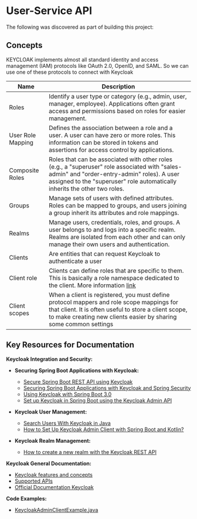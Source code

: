 # User-Service API

The following was discovered as part of building this project:

## Concepts

KEYCLOAK implements almost all standard identity and access management (IAM) protocols like OAuth 2.0, OpenID, and SAML.
So we can use one of these protocols to connect with Keycloak

| Name              | Description                                                                                                                                                                                                                              |
|-------------------|------------------------------------------------------------------------------------------------------------------------------------------------------------------------------------------------------------------------------------------|
| Roles             | Identify a user type or category (e.g., admin, user, manager, employee). Applications often grant access and permissions based on roles for easier management.                                                                           |
| User Role Mapping | Defines the association between a role and a user. A user can have zero or more roles. This information can be stored in tokens and assertions for access control by applications.                                                       |
| Composite Roles   | Roles that can be associated with other roles (e.g., a "superuser" role associated with "sales-admin" and "order-entry-admin" roles). A user assigned to the "superuser" role automatically inherits the other two roles.                |
| Groups            | Manage sets of users with defined attributes. Roles can be mapped to groups, and users joining a group inherit its attributes and role mappings.                                                                                         |
| Realms            | Manage users, credentials, roles, and groups. A user belongs to and logs into a specific realm. Realms are isolated from each other and can only manage their own users and authentication.                                              |
| Clients           | Are entities that can request Keycloak to authenticate a user                                                                                                                                                                            |
| Client role       | Clients can define roles that are specific to them. This is basically a role namespace dedicated to the client. More information [link](https://www.keycloak.org/docs/latest/server_admin/#assigning-permissions-using-roles-and-groups) |
| Client scopes     | When a client is registered, you must define protocol mappers and role scope mappings for that client. It is often useful to store a client scope, to make creating new clients easier by sharing some common settings                   |

## Key Resources for Documentation

**Keycloak Integration and Security:**

* **Securing Spring Boot Applications with Keycloak:**
    * [Secure Spring Boot REST API using Keycloak](https://www.tutorialsbuddy.com/keycloak-secure-spring-boot-rest-api#gsc.tab=0)
    * [Securing Spring Boot Applications with Keycloak and Spring Security](https://www.atlantbh.com/securing-spring-boot-applications-with-keycloak-and-spring-security/)
    * [Using Keycloak with Spring Boot 3.0](https://medium.com/geekculture/using-keycloak-with-spring-boot-3-0-376fa9f60e0b)
    * [Set up Keycloak in Spring Boot using the Keycloak Admin API](https://gauthier-cassany.com/posts/spring-boot-keycloak-admin-api)

* **Keycloak User Management:**
    * [Search Users With Keycloak in Java](https://www.baeldung.com/java-keycloak-search-users)
    * [How to Set Up Keycloak Admin Client with Spring Boot and Kotlin?](https://codersee.com/how-to-set-up-keycloak-admin-client-with-spring-boot-and-kotlin/)

* **Keycloak Realm Management:**
    * [How to create a new realm with the Keycloak REST API](https://suedbroecker.net/2020/08/04/how-to-create-a-new-realm-with-the-keycloak-rest-api/)

**Keycloak General Documentation:**

* [Keycloak features and concepts](https://www.keycloak.org/docs/latest/server_admin/#keycloak-features-and-concepts)
* [Supported APIs](https://www.npmjs.com/package/@keycloak/keycloak-admin-client)
* [Official Documentation Keycloak](https://www.keycloak.org/documentation.html)

**Code Examples:**

* [KeycloakAdminClientExample.java](https://gist.github.com/thomasdarimont/a19cf78a4cff3b87173a84b)



